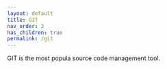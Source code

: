 ```yaml
---
layout: default
title: GIT
nav_order: 2
has_children: true
permalink: /git
---
```


GIT is the most popula source code management tool.
